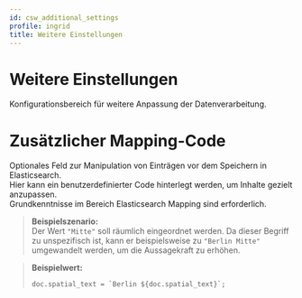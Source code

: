 ```yaml
---
id: csw_additional_settings  
profile: ingrid  
title: Weitere Einstellungen  
---
```


# Weitere Einstellungen

Konfigurationsbereich für weitere Anpassung der Datenverarbeitung.

# Zusätzlicher Mapping-Code

Optionales Feld zur Manipulation von Einträgen vor dem Speichern in Elasticsearch.  
Hier kann ein benutzerdefinierter Code hinterlegt werden, um Inhalte gezielt anzupassen.  
Grundkenntnisse im Bereich Elasticsearch Mapping sind erforderlich.

> **Beispielszenario:**  
> Der Wert `"Mitte"` soll räumlich eingeordnet werden. Da dieser Begriff zu unspezifisch ist, kann er beispielsweise zu `"Berlin Mitte"` umgewandelt werden, um die Aussagekraft zu erhöhen.

> **Beispielwert:**
> 
> ```doc.spatial_text = `Berlin ${doc.spatial_text}`;```
